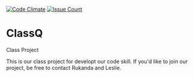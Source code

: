 [![Code Climate](https://codeclimate.com/github/leslieaula/ClassQ/badges/gpa.svg)](https://codeclimate.com/github/leslieaula/ClassQ/code)
[![Issue Count](https://codeclimate.com/github/leslieaula/ClassQ/badges/issue_count.svg)](https://codeclimate.com/github/leslieaula/ClassQ/issues)

# ClassQ
Class Project


This is our class project for developt our code skill.
If you'd like to join our project, be free to contact Rukanda and Leslie.
